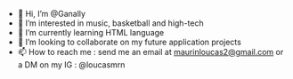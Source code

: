 - 👋 Hi, I’m @Ganally
- 👀 I’m interested in music, basketball and high-tech
- 🌱 I’m currently learning HTML language
- 💞️ I’m looking to collaborate on my future application projects
- 📫 How to reach me : send me an email at maurinloucas2@gmail.com or a DM on my IG : @loucasmrn

<!---
Ganally/Ganally is a ✨ special ✨ repository because its `README.md` (this file) appears on your GitHub profile.
You can click the Preview link to take a look at your changes.
--->
